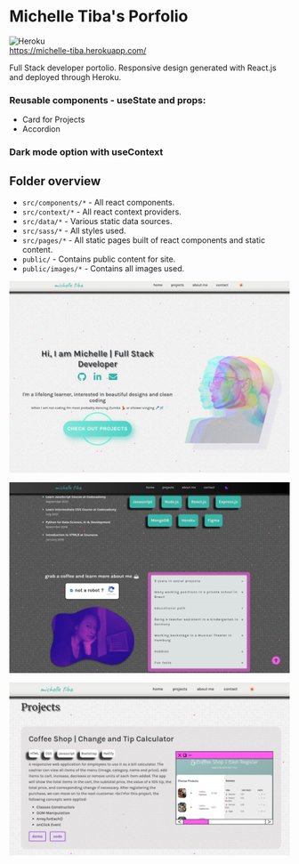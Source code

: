 # Michelle Tiba's Porfolio
![Heroku](https://heroku-badge.herokuapp.com/?app=michelle-tiba)
<br>
https://michelle-tiba.herokuapp.com/

Full Stack developer portolio.
Responsive design generated with React.js and deployed through Heroku.

### Reusable components - useState and props:
- Card for Projects
- Accordion 

### Dark mode option with useContext

## Folder overview

- `src/components/*` - All react components.
- `src/context/*` - All react context providers.
- `src/data/*` - Various static data sources.
- `src/sass/*` - All styles used.
- `src/pages/*` - All static pages built of react components and static content.
- `public/` - Contains public content for site.
- `public/images/*` - Contains all images used.


![homelight](https://raw.githubusercontent.com/midoritiba/portfolio/main/mockup/home-light.png)

![homedark](https://raw.githubusercontent.com/midoritiba/portfolio/main/mockup/about.png)

![projects](https://raw.githubusercontent.com/midoritiba/portfolio/main/mockup/projects.png)


